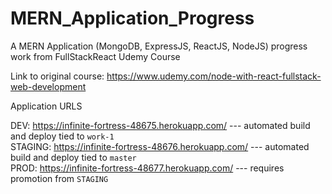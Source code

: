 # MERN_Application_Progress
A MERN Application (MongoDB, ExpressJS, ReactJS, NodeJS) progress work from FullStackReact Udemy Course

Link to original course: 
https://www.udemy.com/node-with-react-fullstack-web-development

Application URLS  

DEV: https://infinite-fortress-48675.herokuapp.com/     --- automated build and deploy tied to `work-1`  
STAGING: https://infinite-fortress-48676.herokuapp.com/ --- automated build and deploy tied to `master`  
PROD: https://infinite-fortress-48677.herokuapp.com/    --- requires promotion from `STAGING`
